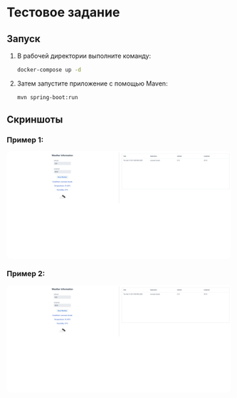 # Тестовое задание

## Запуск

1. В рабочей директории выполните команду:

    ```bash
    docker-compose up -d
    ```

2. Затем запустите приложение с помощью Maven:

    ```bash
    mvn spring-boot:run
    ```

## Скриншоты

### Пример 1:
<div style="display: flex; justify-content: space-between;">
  <img src="1.png" alt="Скриншот 1" style="border-radius: 8px;"/>
</div>

### Пример 2:
<div style="display: flex; justify-content: space-between;">
  <img src="1.png" alt="Скриншот 1" style="border-radius: 8px;"/>
</div>
